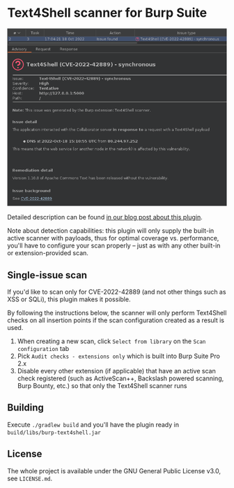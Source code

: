 Text4Shell scanner for Burp Suite
================================

![screenshot](screenshot.png)

Detailed description can be found [in our blog post about this plugin][1].

Note about detection capabilities: this plugin will only supply the built-in
active scanner with payloads, thus for optimal coverage vs. performance, you'll
have to configure your scan properly – just as with any other built-in or
extension-provided scan.

Single-issue scan
-----------------

If you'd like to scan only for CVE-2022-42889 (and not other things such as
XSS or SQLi), this plugin makes it possible.

By following the instructions below, the scanner will only
perform Text4Shell checks on all insertion points if the scan configuration
created as a result is used.

1. When creating a new scan, click `Select from library` on the `Scan configuration` tab
2. Pick `Audit checks - extensions only` which is built into Burp Suite Pro 2.x
3. Disable every other extension (if applicable) that have an active scan check registered (such as ActiveScan++, Backslash powered scanning, Burp Bounty, etc.) so that only the Text4Shell scanner runs

Building
--------

Execute `./gradlew build` and you'll have the plugin ready in
`build/libs/burp-text4shell.jar`

License
-------

The whole project is available under the GNU General Public License v3.0,
see `LICENSE.md`.

[1]: https://blog.silentsignal.eu/2022/10/18/our-new-scanner-for-text4shell/
